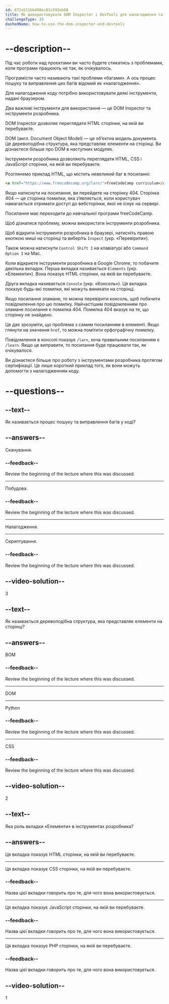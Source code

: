 ```yaml
---
id: 672a511bb408ec81c592eb68
title: Як використовувати DOM Inspector і DevTools для налагодження та побудови проєктів?
challengeType: 19
dashedName: how-to-use-the-dom-inspector-and-devtools
---
```


# --description--

Під час роботи над проєктами ви часто будете стикатись з проблемами, коли програми працюють не так, як очікувалось.

Програмісти часто називають такі проблеми «багами». А ось процес пошуку та виправлення цих багів відомий як «налагодження».

Для налагодження коду потрібно використовувати деякі інструменти, надані браузером.

Два важливі інструменти для використання — це DOM Inspector та інструменти розробника.

DOM Inspector дозволяє переглядати HTML сторінки, на якій ви перебуваєте.

DOM (англ. Document Object Model) — це об’єктна модель документа. Це деревоподібна структура, яка представляє елементи на сторінці. Ви дізнаєтеся більше про DOM в наступних модулях.

Інструменти розробника дозволяють переглядати HTML, CSS і JavaScript сторінки, на якій ви перебуваєте.

Розглянемо приклад HTML, що містить невеликий баг в посиланні:

```html
<a href="https://www.freecodecamp.org/larn/">freeCodeCamp curriculum</a>
```

Якщо натиснути на посилання, ви перейдете на сторінку 404. Сторінка 404 — це сторінка помилки, яка з’являється, коли користувач намагається отримати доступ до вебсторінки, якої не існує на сервері.

Посилання має переходити до навчальної програми freeCodeCamp.

Щоб дізнатися проблему, можна використати інструменти розробника.

Щоб відкрити інструменти розробника в браузері, натисніть правою кнопкою миші на сторінці та виберіть `Inspect` (укр. «Перевірити»).

Також можна натиснути `Control Shift I` на клавіатурі або `Command Option I` на Mac.

Коли відкриєте інструменти розробника в Google Chrome, то побачите декілька вкладок. Перша вкладка називається `Elements` (укр. «Елементи»). Вона показує HTML сторінки, на якій ви перебуваєте.

Друга вкладка називається `Console` (укр. «Консоль»). Ця вкладка показує будь-які помилки, які можуть виникати на сторінці.

Якщо посилання зламане, то можна перевірити консоль, щоб побачити повідомлення про цю помилку. Найчастішим повідомленням про зламане посилання є помилка 404. Помилка 404 вказує на те, що сторінку не знайдено.

Це дає зрозуміти, що проблема з самим посиланням в елементі. Якщо глянути на значення `href`, то можна помітити орфографічну помилку.

Повідомлення в консолі показує `/larn`, хоча правильним посиланням є `/learn`. Якщо це виправити, то посилання буде працювати так, як очікувалося.

Ви дізнаєтеся більше про роботу з інструментами розробника протягом сертифікації. Це лише короткий приклад того, як вони можуть допомогти з налагодженням коду.

# --questions--

## --text--

Як називається процес пошуку та виправлення багів у коді?

## --answers--

Сканування.

### --feedback--

Review the beginning of the lecture where this was discussed.

---

Побудова.

### --feedback--

Review the beginning of the lecture where this was discussed.

---

Налагодження.

---

Скриптування.

### --feedback--

Review the beginning of the lecture where this was discussed.

## --video-solution--

3

## --text--

Як називається деревоподібна структура, яка представляє елементи на сторінці?

## --answers--

BOM

### --feedback--

Review the beginning of the lecture where this was discussed.

---

DOM

---

Python

### --feedback--

Review the beginning of the lecture where this was discussed.

---

CSS

### --feedback--

Review the beginning of the lecture where this was discussed.

## --video-solution--

2

## --text--

Яка роль вкладки «Елементи» в інструментах розробника?

## --answers--

Ця вкладка показує HTML сторінки, на якій ви перебуваєте.

---

Ця вкладка показує CSS сторінки, на якій ви перебуваєте.

### --feedback--

Назва цієї вкладки говорить про те, для чого вона використовується.

---

Ця вкладка показує JavaScript сторінки, на якій ви перебуваєте.

### --feedback--

Назва цієї вкладки говорить про те, для чого вона використовується.

---

Ця вкладка показує PHP сторінки, на якій ви перебуваєте.

### --feedback--

Назва цієї вкладки говорить про те, для чого вона використовується.

## --video-solution--

1
